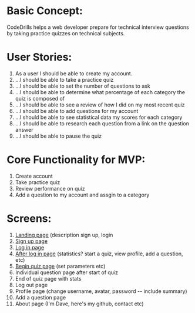 Basic Concept:
=============
CodeDrills helps a web developer prepare for technical interview questions by taking practice quizzes on technical subjects.

User Stories:
=============
1. As a user I should be able to create my account.
2. ...I should be able to take a practice quiz
3. ...I should be able to set the number of questions to ask
4. ...I should be able to determine what percentage of each category the quiz is composed of
5. ...I should be able to see a review of how I did on my most recent quiz
6. ...I should be able to add questions for my account
7. ...I should be able to see statistical data my scores for each category
8. ...I should be able to research each question from a link on the question answer
9. ...I should be able to pause the quiz

Core Functionality for MVP:
===========================
1. Create account
2. Take practice quiz
3. Review performance on quiz
4. Add a question to my account and assgin to a category

Screens:
========
1. [Landing page](wireframes/LandingPage.png) (description sign up, login
2. [Sign up page](wireframes/SignUpPage.png)
3. [Log in page](wireframes/LoginPage.png)
4. [After log in page](wireframes/UserHomePage.png) (statistics? start a quiz, view profile, add a question, etc)
5. [Begin quiz page](wireframes/StartQuizPage.png) (set parameters etc)
6. Individual question page after start of quiz
7. End of quiz page with stats
8. Log out page
9. Profile page (change username, avatar, password -- include summary)
10. Add a question page
11. About page (I'm Dave, here's my github, contact etc)

